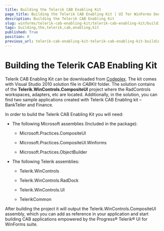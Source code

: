 ```yaml
---
title: Building the Telerik CAB Enabling Kit
page_title: Building the Telerik CAB Enabling Kit | UI for WinForms Documentation
description: Building the Telerik CAB Enabling Kit
slug: winforms/telerik-cab-enabling-kit/telerik-cab-enabling-kit/building-the-telerik-cab-enabling-kit
tags: building,the,telerik,cab,enabling,kit
published: True
position: 0
previous_url: telerik-cab-enabling-kit-telerik-cab-enabling-kit-building-the-telerik-cab-enabling-kit
---
```


# Building the Telerik CAB Enabling Kit

Telerik CAB Enabling Kit can be downloaded from [Codeplex](http://telerikcab.codeplex.com/). The kit comes with Visual Studio 2010 solution file in *CABKit* folder. The solution contains of the __Telerik.WinControls.CompositeUI__ project where the RadControls workspaces, adapters, etc are located. Additionally, in the solution, you can find two sample applications created with Telerik CAB Enabling kit – BankTeller and Finance.

In order to build the Telerik CAB Enabling Kit you will need:

* The following Microsoft assemblies (Included in the package):
	
	* Microsoft.Practices.CompositeUI
	
	* Microsoft.Practices.CompositeUI.Winforms
	
	* Microsoft.Practices.ObjectBuilder

* The following Telerik assemblies:

	* Telerik.WinControls
	
	* Telerik.WinControls.RadDock
	
	* Telerik.WinControls.UI
	
	* TelerikCommon

After building the project it will output the Telerik.WinControls.CompositeUI assembly, which you can add as reference in your application and start building CAB applications empowered by the Progress&reg; Telerik&reg; UI for WinForms suite.
        
